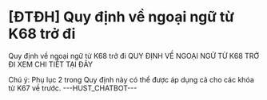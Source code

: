 # [ĐTĐH] Quy định về ngoại ngữ từ K68 trở đi

Quy định về ngoại ngữ từ K68 trở đi
        QUY ĐỊNH VỀ NGOẠI NGỮ TỪ K68 TRỞ ĐI XEM CHI TIẾT TẠI ĐÂY

Chú ý: Phụ lục 2 trong Quy định này có thể được áp dụng cả cho các khóa từ K67 về trước. 
 ---HUST_CHATBOT---